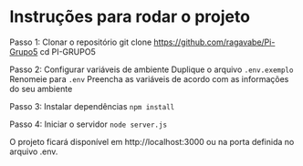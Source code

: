 # Instruções para rodar o projeto

Passo 1: Clonar o repositório
git clone https://github.com/ragavabe/Pi-Grupo5
cd PI-GRUPO5

Passo 2: Configurar variáveis de ambiente
Duplique o arquivo `.env.exemplo`
Renomeie para `.env`
Preencha as variáveis de acordo com as informações do seu ambiente

Passo 3: Instalar dependências
`npm install`

Passo 4: Iniciar o servidor
`node server.js`

O projeto ficará disponível em http://localhost:3000 ou na porta definida no arquivo .env.
